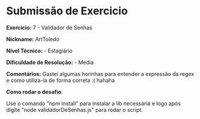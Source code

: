 # Submissão de Exercicio

**Exercicio:** 7 - Validador de Senhas

**Nickname:** ArtToledo

**Nível Técnico:** - Estagiário

**Dificuldade de Resolução:** - Média

**Comentários:** Gastei algumas horinhas para entender a expressão da regex e como utiliza-la de forma correta :( hahaha

**Como rodar o desafio**: 

Use o comando "npm install" para instalar a lib necessária e logo após digite "node validadorDeSenhas.js" para rodar o script.